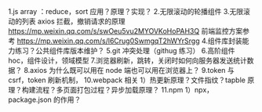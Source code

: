 1.js array ：reduce，sort 应用？原理？实现？ 2.无限滚动的轮播组件 3.无限滚动的列表
axios 拦截，撤销请求的原理
https://mp.weixin.qq.com/s/swOeu5vu2MYOVKoHoPAH3Q
前端监控方案参考
https://mp.weixin.qq.com/s/l6Crug0SwmgqT2hWYrSrgg 4.组件库封装能力练习？公共组件库版本维护？
5.git 冲突处理（githug 练习） 6.高阶组件 hoc，组件设计，领域模型 7.浏览器刷新，跳转，关闭时如何向服务器发送统计数据？
8.axios 为什么既可以用在 node 端也可以用在浏览器上？
9.token 与 csrf，token 刷新机制，
10.webpack 相关
1）热更新原理？文件指纹？tapble 原理？构建流程？多页面打包过程？异步加载原理？
11.npm
1）npx，package.json 的作用？
